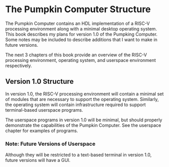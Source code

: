 # The Pumpkin Computer Structure

The Pumpkin Computer contains an HDL implementation of a RISC-V processing environment along with a
minimal desktop operating system. This book describes my plans for version 1.0 of the Pumpking Computer.
Some notes may be included to describe additions that I want to make in future versions.

The next 3 chapters of this book provide an overview of the RISC-V processing environment, operating
system, and userspace environment respectively.

## Version 1.0 Structure

In version 1.0, the RISC-V processing environment will contain a minimal set of modules that are
necessary to support the operating system. Similarly, the operating system will contain infrastructure
required to support terminal-based userspace programs.

The userspace programs in version 1.0 will be minimal, but should properly demonstrate the capabilities
of the Pumpkin Computer. See the userspace chapter for examples of programs.

### Note: Future Versions of Userspace

Although they will be restricted to a text-based terminal in version 1.0, future versions will
have a GUI.
